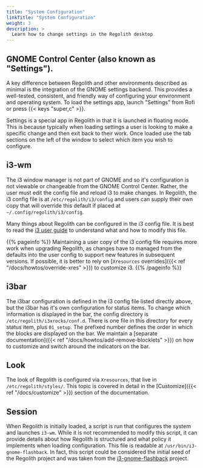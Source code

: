 ```yaml
---
title: "System Configuration"
linkTitle: "System Configuration"
weight: 3
description: >
  Learn how to change settings in the Regolith desktop
---
```


## GNOME Control Center (also known as "Settings").

A key difference between Regolith and other environments described as minimal is the integration of the GNOME settings backend. This provides a well-tested, consistent, and friendly way of configuring your environment and operating system. To load the settings app, launch "Settings" from Rofi or press {{< keys "super,c" >}}.

Settings is a special app in Regolith in that it is launched in floating mode. This is because typically when loading settings a user is looking to make a specific change and then exit back to their work. Once loaded use the tab sections on the left of the window to select which item you wish to configure.

## i3-wm

The i3 window manager is not part of GNOME and so it's configuration is not viewable or changeable from the GNOME Control Center. Rather, the user must edit the config file and reload i3 to make changes. In Regolith, the i3 config file is at `/etc/regolith/i3/config` and users can supply their own copy that will override this default if placed at `~/.config/regolith/i3/config`.

Many things about Regolith can be configured in the i3 config file. It is best to read the [i3 user guide](https://i3wm.org/docs/userguide.html) to understand what and how to modify this file.

{{% pageinfo %}}
Maintaining a user copy of the i3 config file requires more work when upgrading Regolith, as changes have to managed from the defaults into the user config to support new features in subsequent versions. If possible, it is better to rely on [`Xresources` overrides]({{< ref "/docs/howtos/override-xres" >}}) to customize i3.
{{% /pageinfo %}}

## i3bar

The i3bar configuration is defined in the i3 config file listed directly above, but the i3bar has it's own configuration for status items. To change which information is displayed in the bar, the config directory is `/etc/regolith/i3xrocks/conf.d`. There is one file in this directory for every status item, plus `01_setup`. The prefixed number defines the order in which the blocks are displayed on the bar. We maintain a [separate documentation]({{< ref "/docs/howtos/add-remove-blocklets" >}}) on how to customize and switch around the indicators on the bar.

## Look

The look of Regolith is configured via `Xresources`, that live in `/etc/regolith/styles/`. This topic is covered in detail in the [Customize]({{< ref "/docs/customize" >}}) section of the documentation.

## Session

When Regolith is initially loaded, a script is run that configures the system and launches `i3-wm`. While it is not recommended to modify this script, it can provide details about how Regolith is structured and what policy it implements when loading configuration. This file is readable at `/usr/bin/i3-gnome-flashback`. In fact, this script could be considered the initial seed of the Regolith project and was taken from the [i3-gnome-flashback](https://github.com/deuill/i3-gnome-flashback) project.
